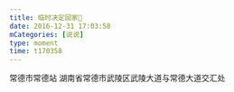 ```yaml
---
title: 临时决定回家😬
date: 2016-12-31 17:03:58
mCategories: [说说]
type: moment
time: t170358
---
```


<div id="pics-20161231170358"></div>

<script src="/lib/moment/pics.js"></script>
<script>
var data = [
    {"link": "2016-12-31_000001.jpeg", "type": "shuoshuo"}
];
picsRender(data, "pics-20161231170358");
</script>

常德市常德站
湖南省常德市武陵区武陵大道与常德大道交汇处
